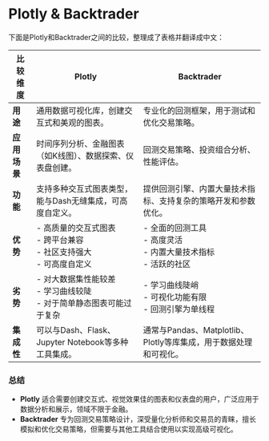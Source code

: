 # Plotly & Backtrader
下面是Plotly和Backtrader之间的比较，整理成了表格并翻译成中文：

| **比较维度**     | **Plotly**                                                    | **Backtrader**                                              |
|-----------------|---------------------------------------------------------------|-------------------------------------------------------------|
| **用途**        | 通用数据可视化库，创建交互式和美观的图表。                      | 专业化的回测框架，用于测试和优化交易策略。                     |
| **应用场景**    | 时间序列分析、金融图表（如K线图）、数据探索、仪表盘创建。        | 回测交易策略、投资组合分析、性能评估。                        |
| **功能**        | 支持多种交互式图表类型，能与Dash无缝集成，可高度自定义。          | 提供回测引擎、内置大量技术指标、支持复杂的策略开发和参数优化。 |
| **优势**        | - 高质量的交互式图表<br>- 跨平台兼容<br>- 社区支持强大<br>- 可高度自定义 | - 全面的回测工具<br>- 高度灵活<br>- 内置大量技术指标<br>- 活跃的社区 |
| **劣势**        | - 对大数据集性能较差<br>- 学习曲线较陡<br>- 对于简单静态图表可能过于复杂 | - 学习曲线陡峭<br>- 可视化功能有限<br>- 回测引擎为单线程       |
| **集成性**      | 可以与Dash、Flask、Jupyter Notebook等多种工具集成。             | 通常与Pandas、Matplotlib、Plotly等库集成，用于数据处理和可视化。 |

### **总结**
- **Plotly** 适合需要创建交互式、视觉效果佳的图表和仪表盘的用户，广泛应用于数据分析和展示，领域不限于金融。
- **Backtrader** 专为回测交易策略设计，深受量化分析师和交易员的青睐，擅长模拟和优化交易策略，但需要与其他工具结合使用以实现高级可视化。